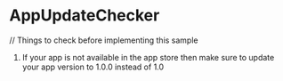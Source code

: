 # AppUpdateChecker

// Things to check before implementing this sample

1. If your app is not available in the app store then make sure to update your app version to 1.0.0 instead of 1.0
